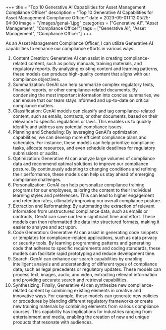 +++
title = "Top 10 Generative AI Capabilities for Asset Management Compliance Officer"
description = "Top 10 Generative AI Capabilities for Asset Management Compliance Officer"
date = 2023-09-01T12:05:25-04:00
image = "/images/genai-1.jpg"
categories = ["Generative AI", "Asset Management", "Compliance Officer"]
tags = ["Generative AI", "Asset Management", "Compliance Officer"]
+++

As an Asset Management Compliance Officer, I can utilize Generative AI capabilities to enhance our compliance efforts in various ways:

1. Content Creation: Generative AI can assist in creating compliance-related content, such as policy manuals, training materials, and regulatory reports. By analyzing existing content and learning patterns, these models can produce high-quality content that aligns with our compliance objectives.
2. Summarization: GenAI can help summarize complex regulatory texts, financial reports, or other compliance-related documents. By condensing the most important information into concise summaries, we can ensure that our team stays informed and up-to-date on critical compliance matters.
3. Classification: GenAI models can classify and tag compliance-related content, such as emails, contracts, or other documents, based on their relevance to specific regulations or laws. This enables us to quickly identify and address any potential compliance issues.
4. Planning and Scheduling: By leveraging GenAI's optimization capabilities, we can develop more efficient compliance plans and schedules. For instance, these models can help prioritize compliance tasks, allocate resources, and even schedule deadlines for regulatory submissions or audits.
5. Optimization: Generative AI can analyze large volumes of compliance data and recommend optimal solutions to improve our compliance posture. By continuously adapting to changing conditions and refining their performance, these models can help us stay ahead of emerging compliance challenges.
6. Personalization: GenAI can help personalize compliance training programs for our employees, tailoring the content to their individual learning styles and preferences. This can lead to higher engagement and retention rates, ultimately improving our overall compliance posture.
7. Extraction and Reformatting: By automating the extraction of relevant information from unstructured compliance data, such as emails or contracts, GenAI can save our team significant time and effort. These models can then reformatted the data into structured formats, making it easier to analyze and act upon.
8. Code Generation: Generative AI can assist in generating code snippets or templates for compliance-related applications, such as data privacy or security tools. By learning programming patterns and generating code that adheres to specific requirements and coding standards, these models can facilitate rapid prototyping and reduce development time.
9. Search: GenAI can enhance our search capabilities by enabling intelligent analysis and understanding of different types of compliance data, such as legal precedents or regulatory updates. These models can process text, images, audio, and video, extracting relevant information and providing accurate search and retrieval capabilities.
10. Synthesizing: Finally, Generative AI can synthesize new compliance-related content by combining existing elements in creative and innovative ways. For example, these models can generate new policies or procedures by blending different regulatory frameworks or create new training materials by combining elements from various compliance courses. This capability has implications for industries ranging from entertainment and media, enabling the creation of new and unique products that resonate with audiences.